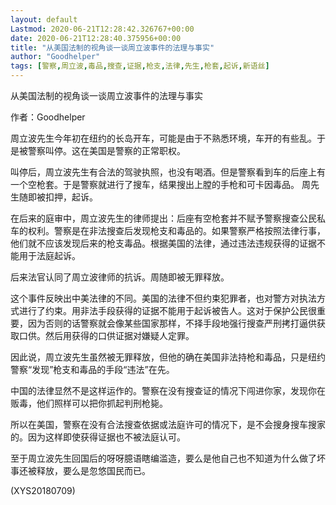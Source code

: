 ```yaml
---
layout: default
Lastmod: 2020-06-21T12:28:42.326767+00:00
date: 2020-06-21T12:28:40.375956+00:00
title: "从美国法制的视角谈一谈周立波事件的法理与事实"
author: "Goodhelper"
tags: [警察,周立波,毒品,搜查,证据,枪支,法律,先生,枪套,起诉,新语丝]
---
```


从美国法制的视角谈一谈周立波事件的法理与事实

作者：Goodhelper

周立波先生今年初在纽约的长岛开车，可能是由于不熟悉环境，车开的有些乱。于是被警察叫停。这在美国是警察的正常职权。

叫停后，周立波先生有合法的驾驶执照，也没有喝酒。但是警察看到车的后座上有一个空枪套。于是警察就进行了搜车，结果搜出上膛的手枪和可卡因毒品。 周先生随即被扣押，起诉。

在后来的庭审中，周立波先生的律师提出：后座有空枪套并不赋予警察搜查公民私车的权利。警察是在非法搜查后发现枪支和毒品的。如果警察严格按照法律行事，他们就不应该发现后来的枪支毒品。根据美国的法律，通过违法违规获得的证据不能用于法庭起诉。

后来法官认同了周立波律师的抗诉。周随即被无罪释放。

这个事件反映出中美法律的不同。美国的法律不但约束犯罪者，也对警方对执法方式进行了约束。用非法手段获得的证据不能用于起诉被告人。这对于保护公民很重要，因为否则的话警察就会像某些国家那样，不择手段地强行搜查严刑拷打逼供获取口供。然后用获得的口供证据对嫌疑人定罪。

因此说，周立波先生虽然被无罪释放，但他的确在美国非法持枪和毒品，只是纽约警察“发现”枪支和毒品的手段“违法”在先。

中国的法律显然不是这样运作的。警察在没有搜查证的情况下闯进你家，发现你在贩毒，他们照样可以把你抓起判刑枪毙。

所以在美国，警察在没有合法搜查依据或法庭许可的情况下，是不会搜身搜车搜家的。因为这样即使获得证据也不被法庭认可。

至于周立波先生回国后的呀呀臆语瞎编滥造，要么是他自己也不知道为什么做了坏事还被释放，要么是忽悠国民而已。

(XYS20180709)

